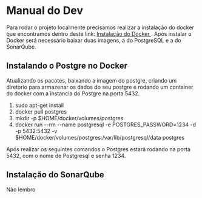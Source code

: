 # Manual do Dev

Para rodar o projeto localmente precisamos realizar a instalação do docker que encontramos dentro deste link: [Instalação do Docker
](https://www.vultr.com/docs/installing-docker-ce-on-ubuntu-16-04).
Após instalar o Docker será necessário baixar duas imagens, a do PostgreSQL e a do SonarQube.

## Instalando o Postgre no Docker

Atualizando os pacotes, baixando a imagem do postgre, criando um diretorio para armazenar os dados do seu postgre e rodando um container do docker com a instancia do Postgre na porta 5432.

 1. sudo apt-get install
 2. docker pull postgres
 3. mkdir -p $HOME/docker/volumes/postgres
 4. docker run --rm --name postgresql -e POSTGRES_PASSWORD=1234 -d -p 5432:5432 -v $HOME/docker/volumes/postgres:/var/lib/postgresql/data postgres

Após realizar os seguintes comandos o Postgres estará rodando na porta 5432, com o nome de Postgresql e senha 1234.

## Instalação do SonarQube

Não lembro
